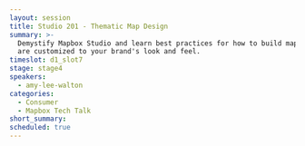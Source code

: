 ```yaml
---
layout: session
title: Studio 201 - Thematic Map Design
summary: >-
  Demystify Mapbox Studio and learn best practices for how to build maps that
  are customized to your brand's look and feel.
timeslot: d1_slot7
stage: stage4
speakers:
  - amy-lee-walton
categories:
  - Consumer
  - Mapbox Tech Talk
short_summary: 
scheduled: true
---
```



